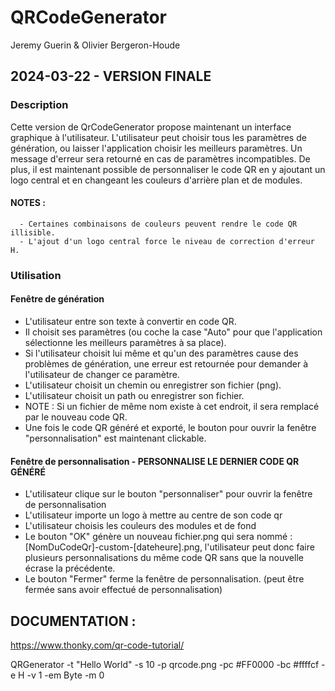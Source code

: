 # QRCodeGenerator
Jeremy Guerin & Olivier Bergeron-Houde

## 2024-03-22 - VERSION FINALE
### Description
Cette version de QrCodeGenerator propose maintenant un interface graphique à l'utilisateur.
L'utilisateur peut choisir tous les paramètres de génération, ou laisser l'application choisir les meilleurs paramètres.
Un message d'erreur sera retourné en cas de paramètres incompatibles.
De plus, il est maintenant possible de personnaliser le code QR en y ajoutant un logo central et en changeant les couleurs d'arrière plan et de modules.
#### NOTES : 
      - Certaines combinaisons de couleurs peuvent rendre le code QR illisible.
      - L'ajout d'un logo central force le niveau de correction d'erreur H.


### Utilisation
#### Fenêtre de génération
-  L'utilisateur entre son texte à convertir en code QR.
-  Il choisit ses paramètres (ou coche la case "Auto" pour que l'application sélectionne les meilleurs paramètres à sa place).
-  Si l'utilisateur choisit lui même et qu'un des paramètres cause des problèmes de génération, une erreur est retournée pour demander à l'utilisateur de changer ce paramètre.
-  L'utilisateur choisit un chemin ou enregistrer son fichier (png).
-  L'utilisateur choisit un path ou enregistrer son fichier.
-  NOTE : Si un fichier de même nom existe à cet endroit, il sera remplacé par le nouveau code QR.
-  Une fois le code QR généré et exporté, le bouton pour ouvrir la fenêtre "personnalisation" est maintenant clickable.

#### Fenêtre de personnalisation - PERSONNALISE LE DERNIER CODE QR GÉNÉRÉ
-  L'utilisateur clique sur le bouton "personnaliser" pour ouvrir la fenêtre de personnalisation
-  L'utilisateur importe un logo à mettre au centre de son code qr
-  L'utilisateur choisis les couleurs des modules et de fond
-  Le bouton "OK" génère un nouveau fichier.png qui sera nommé : [NomDuCodeQr]-custom-[dateheure].png, l'utilisateur peut donc faire plusieurs personnalisations du même code QR sans que la nouvelle écrase la précédente.
-  Le bouton "Fermer" ferme la fenêtre de personnalisation. (peut être fermée sans avoir effectué de personnalisation)


                     
## DOCUMENTATION :
https://www.thonky.com/qr-code-tutorial/


   
QRGenerator -t "Hello World" -s 10 -p qrcode.png -pc #FF0000 -bc #ffffcf -e H -v 1 -em Byte -m 0



